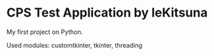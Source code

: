 # CPS Test Application by leKitsuna
My first project on Python.

Used modules: customtkinter, tkinter, threading
